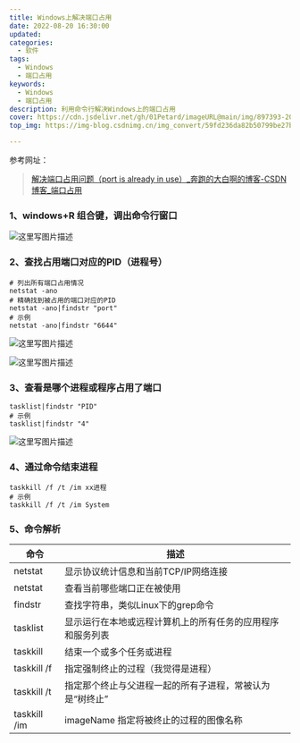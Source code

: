 ```yaml
---
title: Windows上解决端口占用
date: 2022-08-20 16:30:00
updated:
categories:
  - 软件
tags:
  - Windows
  - 端口占用
keywords:
  - Windows
  - 端口占用
description: 利用命令行解决Windows上的端口占用
cover: https://cdn.jsdelivr.net/gh/01Petard/imageURL@main/img/897393-20180808081044172-1318415163.png
top_img: https://img-blog.csdnimg.cn/img_convert/59fd236da82b50799be27b20c64bf959.png

---
```

参考网址：

> [解决端口占用问题（port is already in use）_奔跑的大白啊的博客-CSDN博客_端口占用](https://blog.csdn.net/zt15732625878/article/details/80904437)

### 1、windows+R 组合键，调出命令行窗口

![这里写图片描述](https://cdn.jsdelivr.net/gh/01Petard/imageURL@main/img/70.jpeg)

### 2、查找占用端口对应的PID（进程号）

```shell
# 列出所有端口占用情况
netstat -ano
# 精确找到被占用的端口对应的PID
netstat -ano|findstr "port"
# 示例
netstat -ano|findstr "6644"
```

![这里写图片描述](https://cdn.jsdelivr.net/gh/01Petard/imageURL@main/img/70.png)

![这里写图片描述](https://cdn.jsdelivr.net/gh/01Petard/imageURL@main/img/70-20220820165351491.png)

### 3、查看是哪个进程或程序占用了端口

```shell
tasklist|findstr "PID"
# 示例
tasklist|findstr "4"
```

![这里写图片描述](https://cdn.jsdelivr.net/gh/01Petard/imageURL@main/img/70-20220820165359174.png)

### 4、通过命令结束进程

```shell
taskkill /f /t /im xx进程
# 示例
taskkill /f /t /im System
```

### 5、命令解析

| 命令         | 描述                                                       |
| ------------ | ---------------------------------------------------------- |
| netstat      | 显示协议统计信息和当前TCP/IP网络连接                       |
| netstat      | 查看当前哪些端口正在被使用                                 |
| findstr      | 查找字符串，类似Linux下的grep命令                          |
| tasklist     | 显示运行在本地或远程计算机上的所有任务的应用程序和服务列表 |
| taskkill     | 结束一个或多个任务或进程                                   |
| taskkill /f  | 指定强制终止的过程（我觉得是进程）                         |
| taskkill /t  | 指定那个终止与父进程一起的所有子进程，常被认为是“树终止”   |
| taskkill /im | imageName 指定将被终止的过程的图像名称                     |
